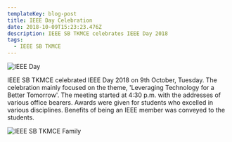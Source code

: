 ```yaml
---
templateKey: blog-post
title: IEEE Day Celebration
date: 2018-10-09T15:23:23.476Z
description: IEEE SB TKMCE celebrates IEEE Day 2018
tags:
  - IEEE SB TKMCE
---
```

![IEEE Day](/img/ieee.jpg)

IEEE SB TKMCE celebrated IEEE Day 2018 on 9th October, Tuesday. The celebration mainly focused on the theme, 'Leveraging Technology for a Better Tomorrow'. The meeting started at 4:30 p.m. with the addresses of various office bearers. Awards were given for students who excelled in various disciplines. Benefits of being an IEEE member was conveyed to the students.

![IEEE SB TKMCE Family](/img/ieee-family.jpg)

